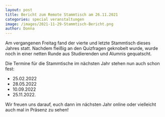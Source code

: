 ```yaml
---
layout: post
title: Bericht zum Remote Stammtisch am 26.11.2021
categories: special veranstaltungen
image: /images/2021-11-29-Stammtisch-Bericht.png
author: Donna 
---
```


Am vergangenen Freitag fand der vierte und letzte Stammtisch dieses Jahres statt. Nachdem fleißig an den Quizfragen geknobelt wurde, wurde noch in einer netten Runde aus Studierenden und Alumnis gequatscht.

Die Termine für die Stammtische im nächsten Jahr stehen nun auch schon fest:
- 25.02.2022
- 28.05.2022
- 10.09.2022
- 25.11.2022.

Wir freuen uns darauf, euch dann im nächsten Jahr online oder vielleicht auch mal in Präsenz zu sehen! 
